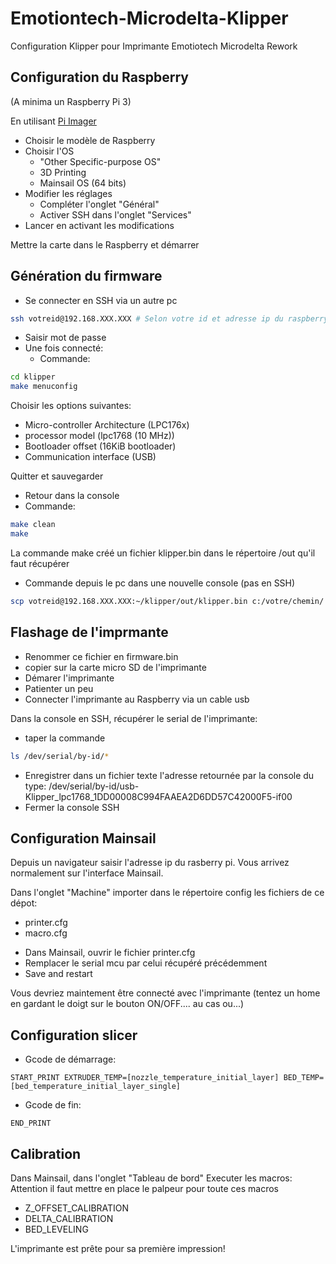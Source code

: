 # Emotiontech-Microdelta-Klipper
Configuration Klipper pour Imprimante Emotiotech Microdelta Rework

## Configuration du Raspberry
(A minima un Raspberry Pi 3)

En utilisant [Pi Imager](https://www.raspberrypi.com/software/)
* Choisir le modèle de Raspberry
* Choisir l'OS
  * "Other Specific-purpose OS"
  * 3D Printing
  * Mainsail OS (64 bits)
* Modifier les réglages
  * Compléter l'onglet "Général"
  * Activer SSH dans l'onglet "Services"
* Lancer en activant les modifications

Mettre la carte dans le Raspberry et démarrer

## Génération du firmware
* Se connecter en SSH via un autre pc
```bash
ssh votreid@192.168.XXX.XXX # Selon votre id et adresse ip du raspberry
```
* Saisir mot de passe
* Une fois connecté:
  * Commande:
```bash
cd klipper
make menuconfig
```
  Choisir les options suivantes:
  * Micro-controller Architecture (LPC176x)
  * processor model (lpc1768 (10 MHz))
  * Bootloader offset (16KiB bootloader)
  * Communication interface (USB)

  Quitter et sauvegarder
* Retour dans la console
* Commande:
```bash
make clean
make
```
La commande make créé un fichier klipper.bin dans le répertoire /out qu'il faut récupérer
* Commande depuis le pc dans une nouvelle console (pas en SSH)
```bash
scp votreid@192.168.XXX.XXX:~/klipper/out/klipper.bin c:/votre/chemin/
```

## Flashage de l'imprmante
* Renommer ce fichier en firmware.bin
* copier sur la carte micro SD de l'imprimante
* Démarer l'imprimante
* Patienter un peu
* Connecter l'imprimante au Raspberry via un cable usb

Dans la console en SSH, récupérer le serial de l'imprimante:
* taper la commande
```bash
ls /dev/serial/by-id/*
```
* Enregistrer dans un fichier texte l'adresse retournée par la console du type: /dev/serial/by-id/usb-Klipper_lpc1768_1DD00008C994FAAEA2D6DD57C42000F5-if00
* Fermer la console SSH

## Configuration Mainsail
Depuis un navigateur saisir l'adresse ip du rasberry pi. Vous arrivez normalement sur l'interface Mainsail.

Dans l'onglet "Machine" importer dans le répertoire config les fichiers de ce dépot:
   - printer.cfg
   - macro.cfg

* Dans Mainsail, ouvrir le fichier printer.cfg
* Remplacer le serial mcu par celui récupéré précédemment
* Save and restart

Vous devriez maintement être connecté avec l'imprimante (tentez un home en gardant le doigt sur le bouton ON/OFF.... au cas ou...)

## Configuration slicer
* Gcode de démarrage:
```plaintext
START_PRINT EXTRUDER_TEMP=[nozzle_temperature_initial_layer] BED_TEMP=[bed_temperature_initial_layer_single]
```
* Gcode de fin:
```plaintext
END_PRINT
```

## Calibration
Dans Mainsail, dans l'onglet "Tableau de bord"
Executer les macros: Attention il faut mettre en place le palpeur pour toute ces macros
* Z_OFFSET_CALIBRATION 
* DELTA_CALIBRATION 
* BED_LEVELING

L'imprimante est prête pour sa première impression!

